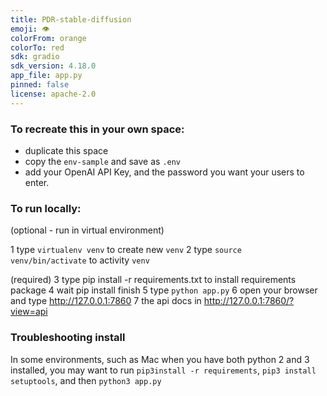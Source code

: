 ```yaml
---
title: PDR-stable-diffusion
emoji: 👁️
colorFrom: orange
colorTo: red
sdk: gradio
sdk_version: 4.18.0
app_file: app.py
pinned: false
license: apache-2.0
---
```


### To recreate this in your own space:

* duplicate this space
* copy the `env-sample` and save as `.env`
* add your OpenAI API Key, and the password you want your users to enter.

### To run locally:

(optional - run in virtual environment)

1	type `virtualenv venv` to create new `venv`
2	type `source venv/bin/activate` to activity `venv`

(required)
3	type pip install -r requirements.txt to install requirements package
4	wait pip install finish
5	type `python app.py`
6	open your browser and type http://127.0.0.1:7860
7	the api docs in http://127.0.0.1:7860/?view=api

### Troubleshooting install

In some environments, such as Mac when you have both python 2 and 3 installed, you may want to run `pip3install -r requirements`, `pip3 install setuptools`, and then `python3 app.py`